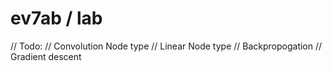 # ev7ab / lab

// Todo:
// Convolution Node type
// Linear Node type
// Backpropogation
// Gradient descent